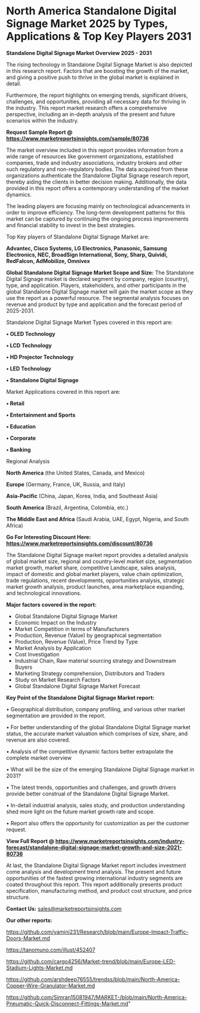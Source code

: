 # North America Standalone Digital Signage Market 2025 by Types, Applications & Top Key Players 2031

<Strong> Standalone Digital Signage Market Overview 2025 - 2031</strong>

The rising technology in Standalone Digital Signage Market is also depicted in this research report. Factors that are boosting the growth of the market, and giving a positive push to thrive in the global market is explained in detail.

Furthermore, the report highlights on emerging trends, significant drivers, challenges, and opportunities, providing all necessary data for thriving in the industry. This report market research offers a comprehensive perspective, including an in-depth analysis of the present and future scenarios within the industry.

<strong>Request Sample Report @ <a href=https://www.marketreportsinsights.com/sample/80736>https://www.marketreportsinsights.com/sample/80736</a></strong>

The market overview included in this report provides information from a wide range of resources like government organizations, established companies, trade and industry associations, industry brokers and other such regulatory and non-regulatory bodies. The data acquired from these organizations authenticate the Standalone Digital Signage research report, thereby aiding the clients in better decision making. Additionally, the data provided in this report offers a contemporary understanding of the market dynamics.

The leading players are focusing mainly on technological advancements in order to improve efficiency. The long-term development patterns for this market can be captured by continuing the ongoing process improvements and financial stability to invest in the best strategies.

Top Key players of Standalone Digital Signage Market are:

<strong>Advantec, Cisco Systems, LG Electronics, Panasonic, Samsung Electronics, NEC, BroadSign International, Sony, Sharp, Quividi, RedFalcon, AdMobilize, Omnivex</strong>

<strong><b>Global Standalone Digital Signage Market Scope and Size:</b></strong>
The Standalone Digital Signage market is declared segment by company, region (country), type, and application. Players, stakeholders, and other participants in the global Standalone Digital Signage market will gain the market scope as they use the report as a powerful resource. The segmental analysis focuses on revenue and product by type and application and the forecast period of 2025-2031.

Standalone Digital Signage Market Types covered in this report are:

<strong>• OLED Technology

• LCD Technology

• HD Projector Technology

• LED Technology

• Standalone Digital Signage</strong>

Market Applications covered in this report are:

<strong>• Retail

• Entertainment and Sports

• Education

• Corporate

• Banking</strong> 

Regional Analysis

<strong>North America</strong> (the United States, Canada, and Mexico)

<strong>Europe</strong> (Germany, France, UK, Russia, and Italy)

<strong>Asia-Pacific</strong> (China, Japan, Korea, India, and Southeast Asia)

<strong>South America</strong> (Brazil, Argentina, Colombia, etc.)

<strong>The Middle East and Africa</strong> (Saudi Arabia, UAE, Egypt, Nigeria, and South Africa)

<strong>Go For Interesting Discount Here: <a href=https://www.marketreportsinsights.com/discount/80736>https://www.marketreportsinsights.com/discount/80736</a></strong>

The Standalone Digital Signage market report provides a detailed analysis of global market size, regional and country-level market size, segmentation market growth, market share, competitive Landscape, sales analysis, impact of domestic and global market players, value chain optimization, trade regulations, recent developments, opportunities analysis, strategic market growth analysis, product launches, area marketplace expanding, and technological innovations.

<strong><b>Major factors covered in the report:</b></strong>
<ul>
  <li>Global Standalone Digital Signage Market </li>
  <li>Economic Impact on the Industry</li>
  <li>Market Competition in terms of Manufacturers</li>
  <li>Production, Revenue (Value) by geographical segmentation</li>
  <li>Production, Revenue (Value), Price Trend by Type</li>
  <li>Market Analysis by Application</li>
  <li>Cost Investigation</li>
  <li>Industrial Chain, Raw material sourcing strategy and Downstream Buyers</li>
  <li>Marketing Strategy comprehension, Distributors and Traders</li>
  <li>Study on Market Research Factors</li>
  <li>Global Standalone Digital Signage Market Forecast</li>
</ul>

<strong><b>Key Point of the Standalone Digital Signage Market report:</b></strong>

• Geographical distribution, company profiling, and various other market segmentation are provided in the report.

• For better understanding of the global Standalone Digital Signage market status, the accurate market valuation which comprises of size, share, and revenue are also covered.

• Analysis of the competitive dynamic factors better extrapolate the complete market overview

• What will be the size of the emerging Standalone Digital Signage market in 2031?

• The latest trends, opportunities and challenges, and growth drivers provide better construal of the Standalone Digital Signage Market.

• In-detail industrial analysis, sales study, and production understanding shed more light on the future market growth rate and scope.

• Report also offers the opportunity for customization as per the customer request.

<strong><b>View Full Report @ <a href=https://www.marketreportsinsights.com/industry-forecast/standalone-digital-signage-market-growth-and-size-2021-80736>https://www.marketreportsinsights.com/industry-forecast/standalone-digital-signage-market-growth-and-size-2021-80736</a></b></strong>


At last, the Standalone Digital Signage Market report includes investment come analysis and development trend analysis. The present and future opportunities of the fastest growing international industry segments are coated throughout this report. This report additionally presents product specification, manufacturing method, and product cost structure, and price structure.

<strong>Contact Us:</strong>
sales@marketreportsinsights.com

<strong>Our other reports:</strong>

<a href=https://github.com/yamini231/Research/blob/main/Europe-Impact-Traffic-Doors-Market.md>https://github.com/yamini231/Research/blob/main/Europe-Impact-Traffic-Doors-Market.md</a>

<a href=https://tanomuno.com/illust/452407>https://tanomuno.com/illust/452407</a>

<a href=https://github.com/cargo4256/Market-trend/blob/main/Europe-LED-Stadium-Lights-Market.md>https://github.com/cargo4256/Market-trend/blob/main/Europe-LED-Stadium-Lights-Market.md</a>

<a href=https://github.com/arshdeep76555/trendss/blob/main/North-America-Copper-Wire-Granulator-Market.md>https://github.com/arshdeep76555/trendss/blob/main/North-America-Copper-Wire-Granulator-Market.md</a>

<a href=https://github.com/Simran15081947/MARKET-/blob/main/North-America-Pneumatic-Quick-Disconnect-Fittings-Market.md>https://github.com/Simran15081947/MARKET-/blob/main/North-America-Pneumatic-Quick-Disconnect-Fittings-Market.md</a>"

